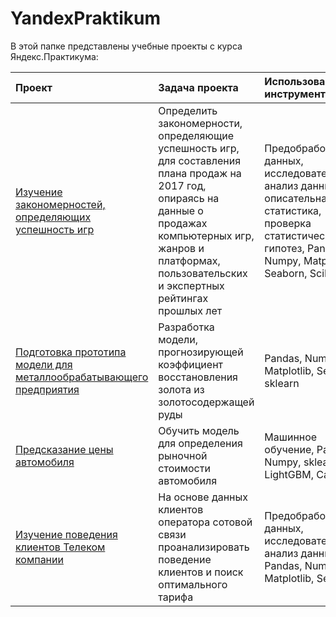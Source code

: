 # YandexPraktikum

В этой папке представлены учебные проекты с курса Яндекс.Практикума:


|	Проект |	Задача проекта	|	Использованные инструменты |
|:-----|:---|:---|
|[Изучение закономерностей, определяющих успешность игр ](https://github.com/SergeyFilkov/YandexPraktikum/tree/main/2017%20Games%20Sales%20Plan)|	Определить закономерности, определяющие успешность игр, для составления плана продаж на 2017 год, опираясь на данные о продажах компьютерных игр, жанров и платформах, пользовательских и экспертных рейтингах прошлых лет	|Предобработка данных, исследовательский анализ данных, описательная статистика, проверка статистических гипотез, Pandas, Numpy, Matplotlib, Seaborn, SciP |
 | [Подготовка прототипа модели для металлообрабатывающего предприятия](https://github.com/SergeyFilkov/YandexPraktikum/tree/main/Gold%20Forecast)| Разработка модели, прогнозирующей коэффициент восстановления золота из золотосодержащей руды | Pandas, Numpy, Matplotlib, Seaborn, sklearn |
 | [Предсказание цены автомобиля](https://github.com/SergeyFilkov/YandexPraktikum/tree/main/CarPrice) | Обучить модель для определения рыночной стоимости автомобиля | Машинное обучение, Pandas, Numpy, sklearn, LightGBM, CatBoost |
 |[Изучение поведения клиентов Телеком компании](https://github.com/SergeyFilkov/YandexPraktikum/blob/main/Telekom%20project/Telekom%20project.ipynb)|На основе данных клиентов оператора сотовой связи проанализировать поведение клиентов и поиск оптимального тарифа|Предобработка данных, исследовательский анализ данных, , Pandas, Numpy, Matplotlib, Seaborn |
